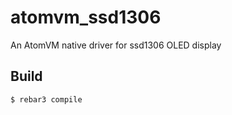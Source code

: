 atomvm_ssd1306
=====

An AtomVM native driver for ssd1306 OLED display

Build
-----

    $ rebar3 compile
